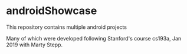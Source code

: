 # androidShowcase
This repository contains multiple android projects

Many of which were developed following Stanford's course cs193a, Jan 2019 with Marty Stepp.
